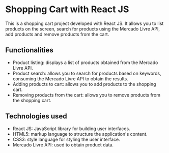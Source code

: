 # Shopping Cart with React JS

This is a shopping cart project developed with React JS. It allows you to list products on the screen, search for products using the Mercado Livre API, add products and remove products from the cart.

## Functionalities

- Product listing: displays a list of products obtained from the Mercado Livre API.
- Product search: allows you to search for products based on keywords, consuming the Mercado Livre API to obtain the results.
- Adding products to cart: allows you to add products to the shopping cart.
- Removing products from the cart: allows you to remove products from the shopping cart.

## Technologies used

- React JS: JavaScript library for building user interfaces.
- HTML5: markup language to structure the application's content.
- CSS3: style language for styling the user interface.
- Mercado Livre API: used to obtain product data.
